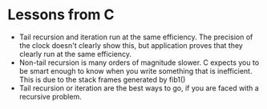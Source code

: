 # Lessons from C
* Tail recursion and iteration run at the same efficiency. The precision of the
clock doesn't clearly show this, but application proves that they clearly run
at the same efficiency.
* Non-tail recursion is many orders of magnitude slower. C expects you to be
smart enough to know when you write something that is inefficient. This is due
to the stack frames generated by fib1()
* Tail recursion or iteration are the best ways to go, if you are faced with a
recursive problem.
